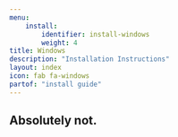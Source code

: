 ```yaml
---
menu:
    install:
        identifier: install-windows
        weight: 4
title: Windows
description: "Installation Instructions"
layout: index
icon: fab fa-windows
partof: "install guide"
---
```


## Absolutely not.

